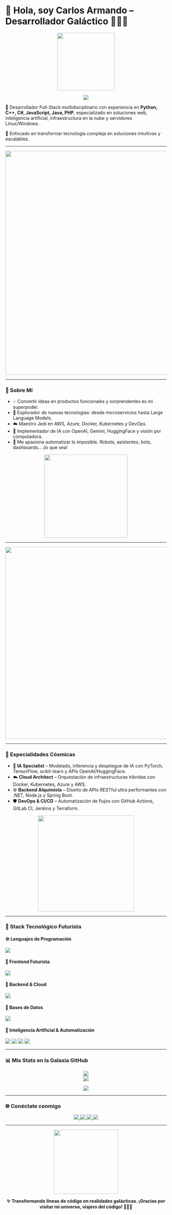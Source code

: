 # 🌌 Hola, soy **Carlos Armando** – Desarrollador Galáctico 👨‍🚀🚀

<p align="center">
  <img src="https://media.giphy.com/media/v1.Y2lkPTc5MGI3NjExaXBlcm1pa2QxeXlxZGVrNWhwbHVxdDk2ODQzcmNwdmVydTdscGp3NyZlcD12MV9naWZzX3NlYXJjaCZjdD1n/tXL4FHPSnVJ0A/giphy.gif" width="180" />
</p>

<p align="center">
  <img src="https://readme-typing-svg.demolab.com?font=Fira+Code&weight=600&pause=1000&color=FF6C00&center=true&vCenter=true&width=700&lines=Full-Stack+Developer+%F0%9F%94%A5;IA+Engineer+%7C+DevOps+%7C+Cloud+Architect+%E2%98%84%EF%B8%8F;Python+%7C+C%2B%2B+%7C+JavaScript+%7C+Java+%7C+CSharp+%7C+PHP;Visión+por+Computadora+%7C+APIs+IA+%F0%9F%96%8C%EF%B8%8F+%7C+Asistentes+Virtuales" />
</p>

🌟 Desarrollador Full-Stack multidisciplinario con experiencia en **Python, C++, C#, JavaScript, Java, PHP**, especializado en soluciones web, inteligencia artificial, infraestructura en la nube y servidores Linux/Windows. 

🎯 Enfocado en transformar tecnología compleja en soluciones intuitivas y escalables.

---

<p align="center">
  <img src="https://see.fontimg.com/api/renderfont4/3jv8/eyJyIjoiZnMiLCJoIjoxNzYsInciOjEyMDAsImZzIjo4OCwiZmdjIjoiI0ZGMDAwMCIsImJnYyI6IiMwMDAwMDAiLCJ0IjoxfQ/VHJhbnNmb3JtaW5nIGNvZGlnbyBlbiByZWFsaWRhZGVzIGFscXVpbGFudGVz/commodore-64-pixel.png" width="700"/>
</p>

---

### 🧠 Sobre Mí

- 💡 Convertir ideas en productos funcionales y sorprendentes es mi superpoder.
- 🔭 Explorador de nuevas tecnologías: desde microservicios hasta Large Language Models.
- ☁️ Maestro Jedi en AWS, Azure, Docker, Kubernetes y DevOps.
- 🤖 Implementador de IA con OpenAI, Gemini, HuggingFace y visión por computadora.
- 📡 Me apasiona automatizar lo imposible. Robots, asistentes, bots, dashboards... ¡lo que sea!

<p align="center">
  <img src="https://media.giphy.com/media/3ohs7KViFz3OEa4eFW/giphy.gif" width="260"/>
</p>

---

<p align="center">
  <img src="https://raw.githubusercontent.com/kogisin/kogisin/main/images/galaxy-divider.gif" width="600"/>
</p>

---

### 🏅 Especialidades Cósmicas

- 🧠 **IA Specialist** – Modelado, inferencia y despliegue de IA con PyTorch, TensorFlow, scikit-learn y APIs OpenAI/HuggingFace.
- ☁️ **Cloud Architect** – Orquestación de infraestructuras híbridas con Docker, Kubernetes, Azure y AWS.
- ⚙️ **Backend Alquimista** – Diseño de APIs RESTful ultra performantes con .NET, Node.js y Spring Boot.
- 🛡️ **DevOps & CI/CD** – Automatización de flujos con GitHub Actions, GitLab CI, Jenkins y Terraform.

<p align="center">
  <img src="https://media.giphy.com/media/xT4uQulxzV39haRFjG/giphy.gif" width="300"/>
</p>

---

### 🌈 Stack Tecnológico Futurista

#### ⚙️ **Lenguajes de Programación**
<p>
  <img src="https://skillicons.dev/icons?i=python,cpp,csharp,js,java,php,ts"/>
</p>

#### 🎨 **Frontend Futurista**
<p>
  <img src="https://skillicons.dev/icons?i=html,css,react,vue,angular,tailwind"/>
</p>

#### 🧰 **Backend & Cloud**
<p>
  <img src="https://skillicons.dev/icons?i=nodejs,dotnet,linux,docker,kubernetes,aws,azure,nginx"/>
</p>

#### 🧪 **Bases de Datos**
<p>
  <img src="https://skillicons.dev/icons?i=mysql,postgres,mongodb,redis"/>
</p>

#### 🤖 **Inteligencia Artificial & Automatización**
<p>
  <img src="https://skillicons.dev/icons?i=tensorflow,pytorch"/>
  <img src="https://img.shields.io/badge/scikit--learn-F7931E?style=for-the-badge&logo=scikit-learn&logoColor=white"/>
  <img src="https://img.shields.io/badge/OpenAI-412991?style=for-the-badge&logo=openai&logoColor=white"/>
  <img src="https://img.shields.io/badge/HuggingFace-FCC624?style=for-the-badge&logo=huggingface&logoColor=black"/>
</p>

---

### 📊 Mis Stats en la Galaxia GitHub

<p align="center">
  <img src="https://github-readme-stats.vercel.app/api?username=TU_USUARIO&show_icons=true&theme=tokyonight&count_private=true"/>
  <br/>
  <img src="https://github-readme-stats.vercel.app/api/top-langs/?username=TU_USUARIO&layout=compact&theme=tokyonight"/>
</p>

<p align="center">
  <img src="https://streak-stats.demolab.com?user=TU_USUARIO&theme=tokyonight&hide_border=true" />
</p>

---

### 🌐 Conéctate conmigo

<p align="center">
  <a href="https://www.linkedin.com/in/tu-linkedin/" target="_blank">
    <img src="https://img.shields.io/badge/LinkedIn-0077B5?style=for-the-badge&logo=linkedin&logoColor=white"/>
  </a>
  <a href="https://twitter.com/tu-twitter" target="_blank">
    <img src="https://img.shields.io/badge/X-000000?style=for-the-badge&logo=x&logoColor=white"/>
  </a>
  <a href="mailto:tu-email@example.com">
    <img src="https://img.shields.io/badge/Gmail-D14836?style=for-the-badge&logo=gmail&logoColor=white"/>
  </a>
  <a href="https://tu-portfolio.com" target="_blank">
    <img src="https://img.shields.io/badge/Portafolio-00C897?style=for-the-badge&logo=google-chrome&logoColor=white"/>
  </a>
</p>

---

<p align="center">
  <img src="https://media.giphy.com/media/LmNwrBhejkK9EFP504/giphy.gif" width="200"/>
</p>

<p align="center">
  <strong>✨ Transformando líneas de código en realidades galácticas. ¡Gracias por visitar mi universo, viajero del código! 👨‍🚀🌠</strong>
</p>
